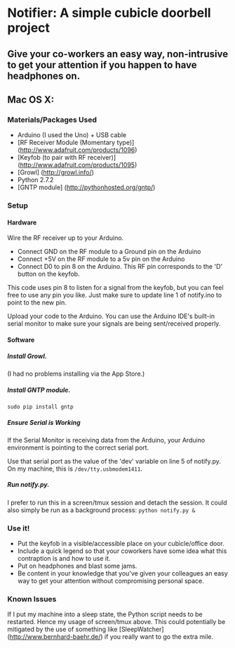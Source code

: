 # Notifier: A simple cubicle doorbell project #
## Give your co-workers an easy way, non-intrusive to get your attention if you happen to have headphones on. ##

## Mac OS X: ##
### Materials/Packages Used ###

 + Arduino (I used the Uno) + USB cable
 + [RF Receiver Module (Momentary type)] (http://www.adafruit.com/products/1096)
 + [Keyfob (to pair with RF receiver)] (http://www.adafruit.com/products/1095)
 + [Growl] (http://growl.info/)
 + Python 2.7.2
 + [GNTP module] (http://pythonhosted.org/gntp/) 

### Setup ###
#### Hardware ####
Wire the RF receiver up to your Arduino. 

 + Connect GND on the RF module to a Ground pin on the Arduino
 + Connect +5V on the RF module to a 5v pin on the Arduino
 + Connect D0 to pin 8 on the Arduino. This RF pin corresponds to the 'D' button on the keyfob.

This code uses pin 8 to listen for a signal from the keyfob, but you can feel free to use any pin you like. 
Just make sure to update line 1 of notify.ino to point to the new pin.

Upload your code to the Arduino. You can use the Arduino IDE's built-in serial monitor to make sure your signals are being sent/received properly.

#### Software ####
##### Install Growl. #####
(I had no problems installing via the App Store.) 

##### Install GNTP module. ######
`sudo pip install gntp`

##### Ensure Serial is Working #####
If the Serial Monitor is receiving data from the Arduino, your Arduino environment is pointing to the correct serial port. 

Use that serial port as the value of the 'dev' variable on line 5 of notify.py. On my machine, this is `/dev/tty.usbmodem1411`. 

##### Run notify.py. #####
I prefer to run this in a screen/tmux session and detach the session. It could also simply be run as a background process:
`python notify.py &`

### Use it! ###
 + Put the keyfob in a visible/accessible place on your cubicle/office door. 
 + Include a quick legend so that your coworkers have some idea what this contraption is and how to use it.
 + Put on headphones and blast some jams.
 + Be content in your knowledge that you've given your colleagues an easy way to get your attention without compromising personal space.

### Known Issues ###
If I put my machine into a sleep state, the Python script needs to be restarted. Hence my usage of screen/tmux above. 
This could potentially be mitigated by the use of something like [SleepWatcher] (http://www.bernhard-baehr.de/) if you really want to go the extra mile.
